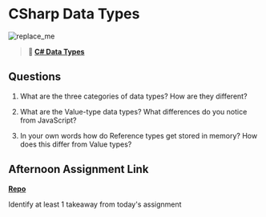 # CSharp Data Types

![replace_me](https://codeworks.blob.core.windows.net/public/assets/img/illustrations/placeholder.svg)

> **📖 [C# Data Types](https://codeworksacademy.com/fs-student-guide/resources/wk10/01-CSharp-Generics)**

## Questions

1. What are the three categories of data types? How are they different?

2. What are the Value-type data types? What differences do you notice from JavaScript?

3. In your own words how do Reference types get stored in memory? How does this differ from Value types?


## Afternoon Assignment Link

**[Repo](https://github.com/clear/<ASSIGNMENT_REPO>)**

Identify at least 1 takeaway from today's assignment
